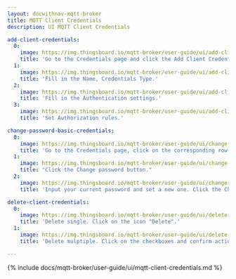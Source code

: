 ```yaml
---
layout: docwithnav-mqtt-broker
title: MQTT Client Credentials
description: UI MQTT Client Credentials

add-client-credentials:
  0:
    image: https://img.thingsboard.io/mqtt-broker/user-guide/ui/add-client-credentials-1.png
    title: 'Go to the Credentials page and click the Add Client Credentials button, represented by a "plus" icon.'
  1:
    image: https://img.thingsboard.io/mqtt-broker/user-guide/ui/add-client-credentials-2.png
    title: 'Fill in the Name, Credentials Type.'
  2:
    image: https://img.thingsboard.io/mqtt-broker/user-guide/ui/add-client-credentials-3.png
    title: 'Fill in the Authentication settings.'
  3:
    image: https://img.thingsboard.io/mqtt-broker/user-guide/ui/add-client-credentials-4.png
    title: 'Set Authorization rules.'

change-password-basic-credentials:
  0:
    image: https://img.thingsboard.io/mqtt-broker/user-guide/ui/change-password-1.png
    title: 'Go to the Credentials page, click on the corresponding row and click the Edit button.'
  1:
    image: https://img.thingsboard.io/mqtt-broker/user-guide/ui/change-password-2.png
    title: "Click the Change password button."
  2:
    image: https://img.thingsboard.io/mqtt-broker/user-guide/ui/change-password-3.png
    title: 'Input your current password and set a new one. Click the Change password button'

delete-client-credentials:
  0:
    image: https://img.thingsboard.io/mqtt-broker/user-guide/ui/delete-credentials-1.png
    title: 'Delete single. Click on the icon "Delete".'
  1:
    image: https://img.thingsboard.io/mqtt-broker/user-guide/ui/delete-credentials-2.png
    title: 'Delete mulptiple. Click on the checkboxes and confirm action by clicking on the button "Delete" in the top right corner.'

---
```


{% include docs/mqtt-broker/user-guide/ui/mqtt-client-credentials.md %}
